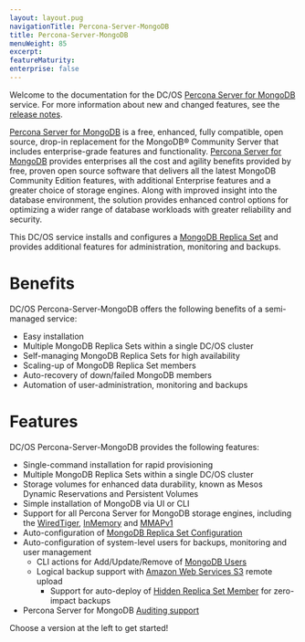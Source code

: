 ```yaml
---
layout: layout.pug
navigationTitle: Percona-Server-MongoDB
title: Percona-Server-MongoDB
menuWeight: 85
excerpt:
featureMaturity:
enterprise: false
---
```


<!-- This source repo for this topic is https://github.com/mesosphere/dcos-mongo -->


Welcome to the documentation for the DC/OS [Percona Server for MongoDB](https://www.percona.com/software/mongo-database/percona-server-for-mongodb) service. For more information about new and changed features, see the [release notes](https://docs.mesosphere.com/services/percona-server-mongodb/0.4.1-3.6.8/release-notes/).

[Percona Server for MongoDB](https://www.percona.com/software/mongo-database/percona-server-for-mongodb) is a free, enhanced, fully compatible, open source, drop-in replacement for the MongoDB® Community Server that includes enterprise-grade features and functionality. [Percona Server for MongoDB](https://www.percona.com/softtware/mongo-database/percona-server-for-mongodb) provides enterprises all the cost and agility benefits provided by free, proven open source software that delivers all the latest MongoDB Community Edition features, with additional Enterprise features and a greater choice of storage engines. Along with improved insight into the database environment, the solution provides enhanced control options for optimizing a wider range of database workloads with greater reliability and security.

This DC/OS service installs and configures a [MongoDB Replica Set](https://docs.mongodb.com/manual/replication/) and provides additional features for administration, monitoring and backups.

# Benefits

DC/OS Percona-Server-MongoDB offers the following benefits of a semi-managed service:

*   Easy installation
*   Multiple MongoDB Replica Sets within a single DC/OS cluster
*   Self-managing MongoDB Replica Sets for high availability
*   Scaling-up of MongoDB Replica Set members
*   Auto-recovery of down/failed MongoDB members
*   Automation of user-administration, monitoring and backups

# Features

DC/OS Percona-Server-MongoDB provides the following features:

*   Single-command installation for rapid provisioning
*   Multiple MongoDB Replica Sets within a single DC/OS cluster
*   Storage volumes for enhanced data durability, known as Mesos Dynamic Reservations and Persistent Volumes
*   Simple installation of MongoDB via UI or CLI
*   Support for all Percona Server for MongoDB storage engines, including the [WiredTiger](https://docs.mongodb.com/manual/core/wiredtiger/), [InMemory](https://www.percona.com/software/mongo-database/percona-memory-engine-for-mongodb) and [MMAPv1](/services/include/uninstall.tmpl)
*   Auto-configuration of [MongoDB Replica Set Configuration](https://docs.mongodb.com/manual/reference/replica-configuration/)
*   Auto-configuration of system-level users for backups, monitoring and user management
    *   CLI actions for Add/Update/Remove of [MongoDB Users](https://docs.mongodb.com/manual/tutorial/manage-users-and-roles/)
    *   Logical backup support with [Amazon Web Services S3](https://aws.amazon.com/s3) remote upload
        *   Support for auto-deploy of [Hidden Replica Set Member](https://docs.mongodb.com/manual/core/replica-set-hidden-member/) for zero-impact backups
*   Percona Server for MongoDB [Auditing support](https://www.percona.com/doc/percona-server-for-mongodb/auditing.html)

Choose a version at the left to get started!
